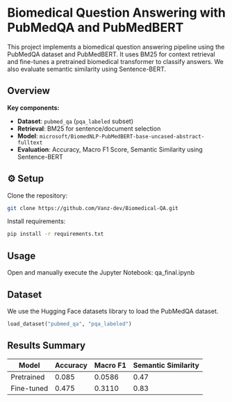 # Biomedical Question Answering with PubMedQA and PubMedBERT

This project implements a biomedical question answering pipeline using the PubMedQA dataset and PubMedBERT. It uses BM25 for context retrieval and fine-tunes a pretrained biomedical transformer to classify answers. We also evaluate semantic similarity using Sentence-BERT.

## Overview

**Key components:**
- **Dataset**: `pubmed_qa` (`pqa_labeled` subset)
- **Retrieval**: BM25 for sentence/document selection
- **Model**: `microsoft/BiomedNLP-PubMedBERT-base-uncased-abstract-fulltext`
- **Evaluation**: Accuracy, Macro F1 Score, Semantic Similarity using Sentence-BERT

## ⚙️ Setup

Clone the repository:

```bash
git clone https://github.com/Vanz-dev/Biomedical-QA.git
```

Install requirements:

```bash
pip install -r requirements.txt
```

## Usage
Open and manually execute the Jupyter Notebook: qa_final.ipynb

## Dataset
We use the Hugging Face datasets library to load the PubMedQA dataset.
```python
load_dataset("pubmed_qa", "pqa_labeled")
```

## Results Summary
| Model       | Accuracy | Macro F1 | Semantic Similarity |
|------------|---------|---------|--------------------|
| Pretrained | 0.085   | 0.0586  | 0.47              |
| Fine-tuned | 0.475   | 0.3110  | 0.83              |
